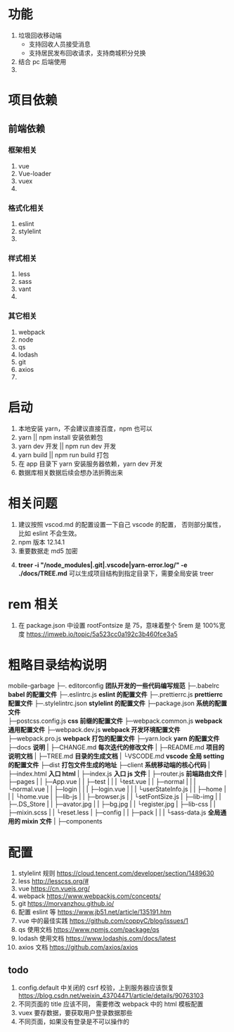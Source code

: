 # 功能

1. 垃圾回收移动端
   - 支持回收人员接受消息
   - 支持居民发布回收请求，支持商城积分兑换
2. 结合 pc 后端使用
3.

# 项目依赖

## 前端依赖

### 框架相关

1. vue
2. Vue-loader
3. vuex
4.

### 格式化相关

1. eslint
2. stylelint
3.

### 样式相关

1. less
2. sass
3. vant
4.

### 其它相关

1. webpack
2. node
3. qs
4. lodash
5. git
6. axios
7.

# 启动

1. 本地安装 yarn，不会建议直接百度，npm 也可以
2. yarn || npm install 安装依赖包
3. yarn dev 开发 || npm run dev 开发
4. yarn build || npm run build 打包
5. 在 app 目录下 yarn 安装服务器依赖，yarn dev 开发
6. 数据库相关数据后续会想办法折腾出来

# 相关问题

1. 建议按照 vscod.md 的配置设置一下自己 vscode 的配置， 否则部分属性，比如 eslint 不会生效。
2. npm 版本 12.14.1
3. 重要数据走 md5 加密

4) **treer -i "/node_modules|.git|.vscode|yarn-error.log/" -e ./docs/TREE.md** 可以生成项目结构到指定目录下，需要全局安装 treer

# rem 相关

1. 在 package.json 中设置 rootFontsize 是 75，意味着整个 5rem 是 100%宽度 https://imweb.io/topic/5a523cc0a192c3b460fce3a5

# 粗略目录结构说明

mobile-garbage
├─. editorconfig **团队开发的一些代码编写规范**
├─.babelrc **babel 的配置文件**
├─.eslintrc.js **eslint 的配置文件**
├─.prettierrc.js **prettierrc 配置文件**
├─.stylelintrc.json **stylelint 的配置文件**
├─package.json **系统的配置文件**  
├─postcss.config.js **css 前缀的配置文件**
├─webpack.common.js **webpack 通用配置文件**
├─webpack.dev.js **webpack 开发环境配置文件**
├─webpack.pro.js **webpack 打包的配置文件**
├─yarn.lock **yarn 的配置文件**
├─docs **说明**
| ├─CHANGE.md **每次迭代的修改文件**
| ├─README.md **项目的说明文档**
| ├─TREE.md **目录的生成文档**
| └VSCODE.md **vscode 全局 setting 的配置文件**
├─dist **打包文件生成的地址**
├─client **系统移动端的核心代码**
| ├─index.html **入口 html**
| ├─index.js **入口 js 文件**
| ├─router.js **前端路由文件**
| ├─pages
| | ├─App.vue
| | ├─test
| | | └test.vue
| | ├─normal
| | | └normal.vue
| | ├─login
| | | ├─login.vue
| | | └userStateInfo.js
| | ├─home
| | | └home.vue
| ├─lib-js
| | ├─browser.js
| | └setFontSize.js
| ├─lib-img
| | ├─.DS_Store
| | ├─avator.jpg
| | ├─bg.jpg
| | └register.jpg
| ├─lib-css
| | ├─mixin.scss
| | └reset.less
| ├─config
| | ├─pack
| | | └sass-data.js **全局通用的 mixin 文件**
| ├─components

# 配置

1. stylelint 规则 https://cloud.tencent.com/developer/section/1489630
2. less http://lesscss.org/#
3. vue https://cn.vuejs.org/
4. webpack https://www.webpackjs.com/concepts/
5. git https://morvanzhou.github.io/
6. 配置 eslint 等 https://www.jb51.net/article/135191.htm
7. vue 中的最佳实践 https://github.com/coppyC/blog/issues/1
8. qs 使用文档 https://www.npmjs.com/package/qs
9. lodash 使用文档 https://www.lodashjs.com/docs/latest
10. axios 文档 https://github.com/axios/axios

## todo

1. config.default 中关闭的 csrf 校验，上到服务器应该恢复 https://blog.csdn.net/weixin_43704471/article/details/90763103
2. 不同页面的 title 应该不同， 需要修改 webpack 中的 html 模板配置
3. vuex 要存数据，要获取用户登录数据那些
4. 不同页面，如果没有登录是不可以操作的
